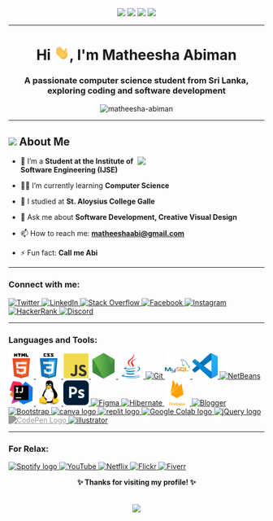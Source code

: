 <p align="center">
  <img src="https://img.shields.io/badge/Age-22-brightgreen" />
  <img src="https://img.shields.io/badge/Focus-Software%20Development-brightgreen" />
  <img src="https://img.shields.io/badge/Lives-Sri%20Lanka-success" />
  <img src="https://img.shields.io/badge/Languages-English%20%26%20Sinhala-brightgreen" />
</p>

---

<h1 align="center">Hi <img src="https://raw.githubusercontent.com/ABSphreak/ABSphreak/master/gifs/Hi.gif" width="30px">, I'm Matheesha Abiman </h1>
<h3 align="center">A passionate computer science student from Sri Lanka, exploring coding and software development</h3>

<p align="center"> 
  <img src="https://komarev.com/ghpvc/?username=matheesha-abiman&label=Profile%20views&color=0e75b6&style=flat" alt="matheesha-abiman" /> 
</p>

---

## <picture><img src="https://github.com/7oSkaaa/7oSkaaa/blob/main/Images/about_me.gif?raw=true" width="50px"></picture> About Me

<picture>
  <img align="right" src="https://github.com/7oSkaaa/7oSkaaa/blob/main/Images/Right_Side.gif?raw=true" width="250px">
</picture>

- 🏫 I’m a **Student at the Institute of Software Engineering (IJSE)**
  
- 🧑‍🎓 I’m currently learning **Computer Science**
  
- 🏫 I studied at **St. Aloysius College Galle**
  
- 💬 Ask me about **Software Development, Creative Visual Design**
  
- 📫 How to reach me: **[matheeshaabi@gmail.com](mailto:matheeshaabi@gmail.com)**
  
- ⚡ Fun fact: **Call me Abi**

---

<h3 align="left">Connect with me:</h3>
<p align="left">
  <a href="https://twitter.com/abi_man03" target="_blank">
    <img src="https://raw.githubusercontent.com/rahuldkjain/github-profile-readme-generator/master/src/images/icons/Social/twitter.svg" alt="Twitter" height="50" width="50" />
  </a>
  <a href="https://linkedin.com/in/matheesha-abiman" target="_blank">
    <img src="https://raw.githubusercontent.com/rahuldkjain/github-profile-readme-generator/master/src/images/icons/Social/linked-in-alt.svg" alt="LinkedIn" height="50" width="50" />
  </a>
  <a href="https://stackoverflow.com/users/816b75309" target="_blank">
    <img src="https://raw.githubusercontent.com/rahuldkjain/github-profile-readme-generator/master/src/images/icons/Social/stack-overflow.svg" alt="Stack Overflow" height="50" width="50" />
  </a>
  <a href="https://fb.com/matheeshaabimankankanamge" target="_blank">
    <img src="https://raw.githubusercontent.com/rahuldkjain/github-profile-readme-generator/master/src/images/icons/Social/facebook.svg" alt="Facebook" height="50" width="50" />
  </a>
  <a href="https://instagram.com/abi_man03" target="_blank">
    <img src="https://raw.githubusercontent.com/rahuldkjain/github-profile-readme-generator/master/src/images/icons/Social/instagram.svg" alt="Instagram" height="50" width="50" />
  </a>
  <a href="https://www.hackerrank.com/@matheesha_abiman" target="_blank">
    <img src="https://raw.githubusercontent.com/rahuldkjain/github-profile-readme-generator/master/src/images/icons/Social/hackerrank.svg" alt="HackerRank" height="50" width="50" />
  </a>
  <a href="https://discord.gg/abiman0132" target="_blank">
    <img src="https://raw.githubusercontent.com/rahuldkjain/github-profile-readme-generator/master/src/images/icons/Social/discord.svg" alt="Discord" height="50" width="50" />
  </a>
</p>

---

<h3 align="left">Languages and Tools:</h3>
<p align="left"> 
  <a href="https://www.w3.org/html/" target="_blank">
    <img src="https://raw.githubusercontent.com/devicons/devicon/master/icons/html5/html5-original-wordmark.svg" alt="HTML5" width="50" height="50" />
  </a>
  <a href="https://www.w3schools.com/css/" target="_blank">
    <img src="https://raw.githubusercontent.com/devicons/devicon/master/icons/css3/css3-original-wordmark.svg" alt="CSS3" width="50" height="50" />
  </a>
  <a href="https://developer.mozilla.org/en-US/docs/Web/JavaScript" target="_blank">
    <img src="https://raw.githubusercontent.com/devicons/devicon/master/icons/javascript/javascript-original.svg" alt="JavaScript" width="50" height="50" />
  </a>
  <a href="https://nodejs.org/" target="_blank">
    <img src="https://raw.githubusercontent.com/devicons/devicon/master/icons/nodejs/nodejs-original.svg" alt="Node.js" width="50" height="50" />
  </a>
  <a href="https://www.java.com/" target="_blank">
    <img src="https://raw.githubusercontent.com/devicons/devicon/master/icons/java/java-original.svg" alt="Java" width="50" height="50" />
  </a>
  <a href="https://git-scm.com/" target="_blank">
    <img src="https://www.vectorlogo.zone/logos/git-scm/git-scm-icon.svg" alt="Git" width="50" height="50" />
  </a>
  <a href="https://www.mysql.com/" target="_blank">
    <img src="https://raw.githubusercontent.com/devicons/devicon/master/icons/mysql/mysql-original-wordmark.svg" alt="MySQL" width="50" height="50" />
  </a>
  <a href="https://code.visualstudio.com/" target="_blank">
    <img src="https://raw.githubusercontent.com/devicons/devicon/master/icons/vscode/vscode-original.svg" alt="VS Code" width="50" height="50" />
  </a>
  <a href="https://netbeans.apache.org/" target="_blank">
    <img src="https://upload.wikimedia.org/wikipedia/commons/9/98/Apache_NetBeans_Logo.svg" alt="NetBeans" width="50" height="50" />
  </a>
  <a href="https://www.jetbrains.com/idea/" target="_blank">
    <img src="https://raw.githubusercontent.com/devicons/devicon/master/icons/intellij/intellij-original.svg" alt="IntelliJ IDEA" width="50" height="50" />
  </a>
  <a href="https://www.linux.org/" target="_blank">
    <img src="https://raw.githubusercontent.com/devicons/devicon/master/icons/linux/linux-original.svg" alt="Linux" width="50" height="50" />
  </a>
  <a href="https://www.adobe.com/products/photoshop.html" target="_blank">
    <img src="https://raw.githubusercontent.com/devicons/devicon/master/icons/photoshop/photoshop-plain.svg" alt="Adobe Photoshop" width="50" height="50" />
  </a>
   <a href="https://www.figma.com/" target="_blank">
    <img src="https://www.vectorlogo.zone/logos/figma/figma-icon.svg" alt="Figma" width="50" height="50" />
  </a>
  <a href="https://hibernate.org/" target="_blank">
    <img src="https://cdn.worldvectorlogo.com/logos/hibernate.svg" alt="Hibernate" width="50" height="50" />
</a>
<a href="https://firebase.google.com/" target="_blank">
    <img src="https://raw.githubusercontent.com/devicons/devicon/master/icons/firebase/firebase-plain-wordmark.svg" alt="Google Firebase" width="50" height="50" />
</a>
  <a href="https://www.blogger.com/" target="_blank">
  <img src="https://cdn.jsdelivr.net/gh/simple-icons/simple-icons/icons/blogger.svg" alt="Blogger" width="50" height="50" />
</a>
<a href="https://getbootstrap.com/" target="_blank">
    <img src="https://getbootstrap.com/docs/5.3/assets/brand/bootstrap-logo-shadow.png" alt="Bootstrap" width="50" height="50" />
</a>
<a href="https://canva.com/" target="_blank">
     <img src="https://cdn.jsdelivr.net/gh/devicons/devicon/icons/canva/canva-original.svg" height="50" width="50" alt="canva logo"  />
</a>
  <a href="https://replit.com/" target="_blank">
  <img src="https://cdn.jsdelivr.net/gh/devicons/devicon/icons/replit/replit-original.svg" height="50" width="50" alt="replit logo" />
</a>
<a href="https://colab.research.google.com/" target="_blank">
  <img src="https://colab.research.google.com/img/colab_favicon_256px.png" height="50" width="50" alt="Google Colab logo" />
</a>
<a href="https://jquery.com/" target="_blank">
     <img src="https://cdn.jsdelivr.net/gh/devicons/devicon/icons/jquery/jquery-original.svg" height="50" width="50" alt="jQuery logo" />
</a>
  <a href="https://codepen.io/" target="_blank">
    <img src="https://cdn.jsdelivr.net/gh/devicons/devicon/icons/codepen/codepen-original.svg" alt="CodePen Logo" width="50" height="50" style="filter: brightness(0) invert(0.6);" />
</a>
 <a href="https://www.adobe.com/in/products/illustrator.html" target="_blank" rel="noreferrer"> <img src="https://www.vectorlogo.zone/logos/adobe_illustrator/adobe_illustrator-icon.svg" alt="illustrator" width="50" height="50"/> </a>
</p>

---

<h3 align="left">For Relax:</h3>
<p align="left">
  <!-- Existing links -->
 <a href="https://www.spotify.com/" target="_blank">
     <img src="https://upload.wikimedia.org/wikipedia/commons/8/84/Spotify_icon.svg" height="50" width="50" alt="Spotify logo" />
</a>
  <a href="https://www.youtube.com/" target="_blank">
    <img src="https://www.vectorlogo.zone/logos/youtube/youtube-icon.svg" alt="YouTube" width="50" height="50" />
  </a>
  <a href="https://www.netflix.com/" target="_blank">
    <img src="https://www.vectorlogo.zone/logos/netflix/netflix-icon.svg" alt="Netflix" width="50" height="50" />
  </a>
  <a href="https://www.flickr.com/people/visitlanka/" target="_blank">
    <img src="https://www.vectorlogo.zone/logos/flickr/flickr-icon.svg" alt="Flickr" width="50" height="50" />
  </a>
  <a href="https://www.fiverr.com/" target="_blank">
    <img src="https://www.vectorlogo.zone/logos/fiverr/fiverr-icon.svg" alt="Fiverr" width="50" height="50" />
</a>
</p>

<p align="center">
  <strong>✨ Thanks for visiting my profile! ✨</strong>
</p>

<h2 align="center">
  <img src='https://raw.githubusercontent.com/ShahriarShafin/ShahriarShafin/main/Assets/handshake.gif' width="100px">
</h2>
